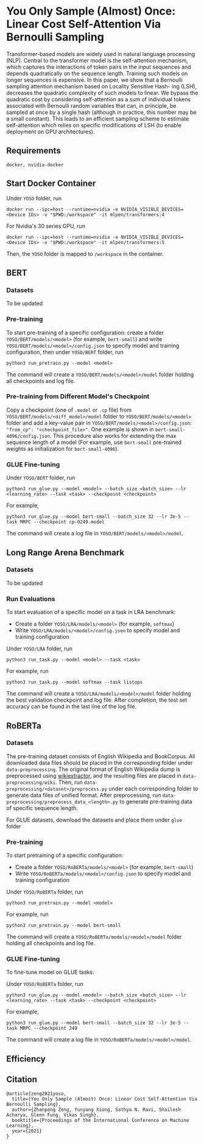 # You Only Sample (Almost) Once: Linear Cost Self-Attention Via Bernoulli Sampling

Transformer-based models are widely used in natural language processing (NLP). Central to the transformer model is the self-attention mechanism, which captures the interactions of token pairs in the input sequences and depends quadratically on the sequence length. Training such models on longer sequences is expensive. In this paper, we show that a Bernoulli sampling attention mechanism based on Locality Sensitive Hash- ing (LSH), decreases the quadratic complexity of such models to linear. We bypass the quadratic cost by considering self-attention as a sum of individual tokens associated with Bernoulli random variables that can, in principle, be sampled at once by a single hash (although in practice, this number may be a small constant). This leads to an efficient sampling scheme to estimate self-attention which relies on specific modifications of LSH (to enable deployment on GPU architectures).

## Requirements

```
docker, nvidia-docker
```

## Start Docker Container

Under `YOSO` folder, run

```
docker run --ipc=host --runtime=nvidia -e NVIDIA_VISIBLE_DEVICES=<Device IDs> -v "$PWD:/workspace" -it mlpen/transformers:4
```

For Nvidia's 30 series GPU, run

```
docker run --ipc=host --runtime=nvidia -e NVIDIA_VISIBLE_DEVICES=<Device IDs> -v "$PWD:/workspace" -it mlpen/transformers:5
```

Then, the `YOSO` folder is mapped to `/workspace` in the container.

## BERT

### Datasets

To be updated

### Pre-training

To start pre-training of a specific configuration: create a folder `YOSO/BERT/models/<model>` (for example, `bert-small`) and write `YOSO/BERT/models/<model>/config.json` to specify model and training configuration, then under `YOSO/BERT` folder, run
```
python3 run_pretrain.py --model <model>
```
The command will create a `YOSO/BERT/models/<model>/model` folder holding all checkpoints and log file.

### Pre-training from Different Model's Checkpoint

Copy a checkpoint (one of `.model` or `.cp` file) from `YOSO/BERT/models/<diff_model>/model` folder to `YOSO/BERT/models/<model>` folder and add a key-value pair in `YOSO/BERT/models/<model>/config.json`: `"from_cp": "<checkpoint_file>"`. One example is shown in `bert-small-4096/config.json`. This procedure also works for extending the max sequence length of a model (For example, use `bert-small` pre-trained weights as initialization for `bert-small-4096`).

### GLUE Fine-tuning

Under `YOSO/BERT` folder, run
```
python3 run_glue.py --model <model> --batch_size <batch_size> --lr <learning_rate> --task <task> --checkpoint <checkpoint>
```
For example,
```
python3 run_glue.py --model bert-small --batch_size 32 --lr 3e-5 --task MRPC --checkpoint cp-0249.model
```
The command will create a log file in `YOSO/BERT/models/<model>/model`.

## Long Range Arena Benchmark

### Datasets

To be updated

### Run Evaluations

To start evaluation of a specific model on a task in LRA benchmark:

- Create a folder `YOSO/LRA/models/<model>` (for example, `softmax`)
- Write `YOSO/LRA/models/<model>/config.json` to specify model and training configuration

Under `YOSO/LRA` folder, run
```
python3 run_task.py --model <model> --task <task>
```
For example, run
```
python3 run_task.py --model softmax --task listops
```

The command will create a `YOSO/LRA/models/<model>/model` folder holding the best validation checkpoint and log file. After completion, the test set accuracy can be found in the last line of the log file.

## RoBERTa

### Datasets

The pre-training dataset consists of English Wikipedia and BookCorpus. All downloaded data files should be placed in the corresponding folder under `data-preprocessing`. The original format of English Wikipedia dump is preprocessed using [wikiextractor](https://github.com/attardi/wikiextractor), and the resulting files are placed in `data-preprocessing/wiki`. Then, run `data-preprocessing/<dataset>/preprocess.py` under each corresponding folder to generate data files of unified format. After preprocessing, run `data-preprocessing/preprocess_data_<length>.py` to generate pre-training data of specific sequence length.

For GLUE datasets, download the datasets and place them under `glue` folder

### Pre-training

To start pretraining of a specific configuration:

- Create a folder `YOSO/RoBERTa/models/<model>` (for example, `bert-small`)
- Write `YOSO/RoBERTa/models/<model>/config.json` to specify model and training configuration

Under `YOSO/RoBERTa` folder, run
```
python3 run_pretrain.py --model <model>
```
For example, run
```
python3 run_pretrain.py --model bert-small
```

The command will create a `YOSO/RoBERTa/models/<model>/model` folder holding all checkpoints and log file.

### GLUE Fine-tuning

To fine-tune model on GLUE tasks:

Under `YOSO/RoBERTa` folder, run
```
python3 run_glue.py --model <model> --batch_size <batch_size> --lr <learning_rate> --task <task> --checkpoint <checkpoint>
```
For example,
```
python3 run_glue.py --model bert-small --batch_size 32 --lr 3e-5 --task MRPC --checkpoint 249
```

The command will create a log file in `YOSO/RoBERTa/models/<model>/model`.

## Efficiency


## Citation
```
@article{zeng2021yoso,
  title={You Only Sample (Almost) Once: Linear Cost Self-Attention Via Bernoulli Sampling},
  author={Zhanpeng Zeng, Yunyang Xiong, Sathya N. Ravi, Shailesh Acharya, Glenn Fung, Vikas Singh},
  booktitle={Proceedings of the International Conference on Machine Learning},
  year={2021}
}
```
